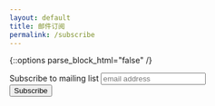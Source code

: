 ```yaml
---
layout: default
title: 邮件订阅
permalink: /subscribe
---
```


{::options parse_block_html="false" /}
<form action="//bekti.us14.list-manage.com/subscribe/post?u=e58fe09fc16c179afab07c119&amp;id=ac96fc3ee8" method="post" id="mc-embedded-subscribe-form" name="mc-embedded-subscribe-form" class="validate" target="_blank" novalidate>
    <div id="mc_embed_signup_scroll">
	<label for="mce-EMAIL">Subscribe to mailing list</label>
	<input type="email" value="" name="EMAIL" class="email" id="mce-EMAIL" placeholder="email address" required>
    <!-- real people should not fill this in and expect good things - do not remove this or risk form bot signups-->
    <div style="position: absolute; left: -5000px;" aria-hidden="true"><input type="text" name="b_e58fe09fc16c179afab07c119_ac96fc3ee8" tabindex="-1" value=""></div>
    <div class="clear"><input type="submit" value="Subscribe" name="subscribe" id="mc-embedded-subscribe" class="button"></div>
    </div>
</form>
